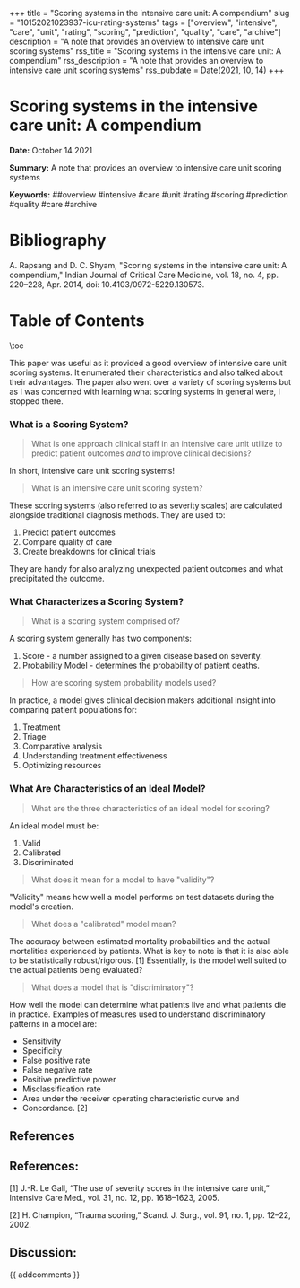 +++
title = "Scoring systems in the intensive care unit: A compendium"
slug = "10152021023937-icu-rating-systems"
tags = ["overview", "intensive", "care", "unit", "rating", "scoring", "prediction", "quality", "care", "archive"]
description = "A note that provides an overview to intensive care unit scoring systems"
rss_title = "Scoring systems in the intensive care unit: A compendium"
rss_description = "A note that provides an overview to intensive care unit scoring systems"
rss_pubdate = Date(2021, 10, 14)
+++



Scoring systems in the intensive care unit: A compendium
=========

**Date:** October 14 2021

**Summary:** A note that provides an overview to intensive care unit scoring systems

**Keywords:** ##overview #intensive #care #unit #rating #scoring #prediction #quality #care #archive

Bibliography
==========

A. Rapsang and D. C. Shyam, "Scoring systems in the intensive care unit: A compendium," Indian Journal of Critical Care Medicine, vol. 18, no. 4, pp. 220–228, Apr. 2014, doi: 10.4103/0972-5229.130573.

Table of Contents
=========

\toc

This paper was useful as it provided a good overview of intensive care unit scoring systems. It enumerated their characteristics and also talked about their advantages. The paper also went over a variety of scoring systems but as I was concerned with learning what scoring systems in general were, I stopped there.

### What is a Scoring System?

> What is one approach clinical staff in an intensive care unit utilize to predict patient outcomes *and* to improve clinical decisions?


In short, intensive care unit scoring systems!

> What is an intensive care unit scoring system?


These scoring systems (also referred to as severity scales) are calculated alongside traditional diagnosis methods. They are used to: 

1. Predict patient outcomes
2. Compare quality of care
3. Create breakdowns for clinical trials

They are handy for also analyzing unexpected patient outcomes and what precipitated the outcome.

### What Characterizes a Scoring System?

> What is a scoring system comprised of?


A scoring system generally has two components:

1. Score - a number assigned to a given disease based on severity.
2. Probability Model - determines the probability of patient deaths.

> How are scoring system probability models used?


In practice, a model gives clinical decision makers additional insight into comparing patient populations for:

1. Treatment
2. Triage
3. Comparative analysis
4. Understanding treatment effectiveness
5. Optimizing resources

### What Are Characteristics of an Ideal Model?

> What are the three characteristics of an ideal model for scoring?


An ideal model must be:

1. Valid
2. Calibrated
3. Discriminated

> What does it mean for a model to have "validity"?


"Validity" means how well a model performs on test datasets during the model's creation.

> What does a "calibrated" model mean?


The accuracy between estimated mortality probabilities and the actual mortalities experienced by patients. What is key to note is that it is also able to be statistically robust/rigorous. [1] Essentially, is the model well suited to the actual patients being evaluated?

> What does a model that is "discriminatory"?


How well the model can determine what patients live and what patients die in practice. Examples of measures used to understand discriminatory patterns in a model are:

  * Sensitivity
  * Specificity
  * False positive rate
  * False negative rate
  * Positive predictive power
  * Misclassification rate
  * Area under the receiver operating characteristic curve and
  * Concordance. [2]

## References

## References:

[1] J.-R. Le Gall, “The use of severity scores in the intensive care unit,” Intensive Care Med., vol. 31, no. 12, pp. 1618–1623, 2005.

[2] H. Champion, “Trauma scoring,” Scand. J. Surg., vol. 91, no. 1, pp. 12–22, 2002.
## Discussion: 

{{ addcomments }}
